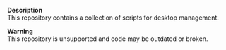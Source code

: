 **Description**  
This repository contains a collection of scripts for desktop management.

**Warning**  
This repository is unsupported and code may be outdated or broken.
